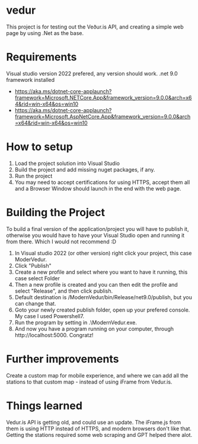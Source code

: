 # vedur
This project is for testing out the Veður.is API, and creating a simple web page by using .Net as the base.

# Requirements 
Visual studio version 2022 prefered, any version should work.
.net 9.0 framework installed
- https://aka.ms/dotnet-core-applaunch?framework=Microsoft.NETCore.App&framework_version=9.0.0&arch=x64&rid=win-x64&os=win10
- https://aka.ms/dotnet-core-applaunch?framework=Microsoft.AspNetCore.App&framework_version=9.0.0&arch=x64&rid=win-x64&os=win10

# How to setup
1. Load the project solution into Visual Studio
2. Build the project and add missing nuget packages, if any.
3. Run the project
4. You may need to accept certifications for using HTTPS, accept them all and a Browser Window should launch in the end with the web page.

# Building the Project
To build a final version of the application/project you will have to publish it, otherwise you would have to have your Visual Studio open and running it from there. Which I would not recommend :D

1. In Visual studio 2022 (or other version) right click your project, this case ModerVedur.
2. Click "Publish"
3. Create a new profile and select where you want to have it running, this case select Folder
4. Then a new profile is created and you can then edit the profile and select "Release", and then click publish.
5. Default destination is /ModernVedur/bin/Release/net9.0/publish, but you can change that.
6. Goto your newly created publish folder, open up your prefered console. My case I used Powershell7.
7. Run the program by setting in .\ModernVedur.exe.
8. And now you have a program running on your computer, through http://localhost:5000. Congratz!

# Further improvements 
Create a custom map for mobile experience, and where we can add all the stations to that custom map - instead of using iFrame from Vedur.is.


# Things learned
Vedur.is API is getting old, and could use an update.
The iFrame.js from them is using HTTP instead of HTTPS, and modern browsers don't like that.
Getting the stations required some web scraping and GPT helped there alot.
